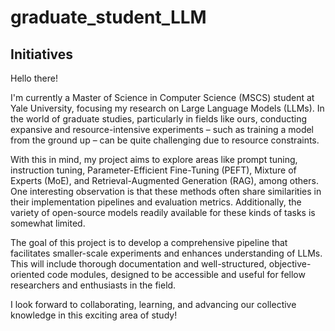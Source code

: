 # graduate_student_LLM
## Initiatives
Hello there!

I'm currently a Master of Science in Computer Science (MSCS) student at Yale University, focusing my research on Large Language Models (LLMs). In the world of graduate studies, particularly in fields like ours, conducting expansive and resource-intensive experiments – such as training a model from the ground up – can be quite challenging due to resource constraints.

With this in mind, my project aims to explore areas like prompt tuning, instruction tuning, Parameter-Efficient Fine-Tuning (PEFT), Mixture of Experts (MoE), and Retrieval-Augmented Generation (RAG), among others. One interesting observation is that these methods often share similarities in their implementation pipelines and evaluation metrics. Additionally, the variety of open-source models readily available for these kinds of tasks is somewhat limited.

The goal of this project is to develop a comprehensive pipeline that facilitates smaller-scale experiments and enhances understanding of LLMs. This will include thorough documentation and well-structured, objective-oriented code modules, designed to be accessible and useful for fellow researchers and enthusiasts in the field.

I look forward to collaborating, learning, and advancing our collective knowledge in this exciting area of study!
